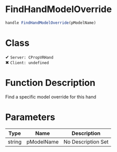 # FindHandModelOverride
```js
handle FindHandModelOverride(pModelName)
```
# Class
✔ `Server: CPropVRHand`  
✖ `Client: undefined`  

# Function Description
Find a specific model override for this hand
# Parameters
Type|Name|Description
--|--|--
string|pModelName|No Description Set
